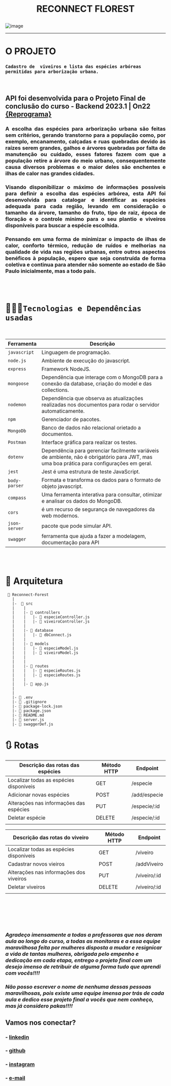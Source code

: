 
# <p align="center"><b> **RECONNECT FLOREST** </b>  <p>

![image](https://media.giphy.com/media/UT4mI09fArkgfiRhJl/giphy.gif)


---


# O PROJETO 
### `Cadastro de  viveiros e lista das espécies arbóreas permitidas para arborização urbana.`
<br>

## API foi desenvolvida para o Projeto Final de conclusão do curso - Backend 2023.1 | On22 [{Reprograma}](https://reprograma.com.br/)

### <p align="justify">  A escolha das espécies para arborização urbana são feitas sem critérios, gerando transtorno para a população como, por exemplo, encanamento, calçadas e ruas quebradas devido às raízes serem grandes, galhos e árvores quebradas por falta de manutenção ou cuidado, esses fatores fazem com que a população retire a árvore do meio urbano, consequentemente causa diversos problemas e o maior deles são enchentes e ilhas de calor nas grandes cidades. 

### <p align="justify">   Visando disponibilizar o máximo de informações possíveis para definir a escolha das espécies arbórea, esta API foi desenvolvida para catalogar e identificar as espécies adequada para cada região, levando em consideração o tamanho da árvore, tamanho do fruto, tipo de raiz, época de floração e o controle mínimo para o seu plantio e viveiros disponíveis para buscar a espécie escolhida.

### <p align="justify">  Pensando em uma forma de minimizar o impacto de ilhas de calor, conforto térmico, redução de ruídos e melhorias na qualidade de vida nas regiões urbanas, entre outros aspectos benéficos à população, espero que seja construída de forma coletiva e continua para atender não somente ao estado de São Paulo inicialmente, mas a todo país. 

 
<br><br>

# 👩🏾‍🔧`Tecnologias e Dependências usadas`

<br>

| Ferramenta | Descrição |
| --- | --- |
| `javascript` | Linguagem de programação. |
| `node.js`    | Ambiente de execução do javascript.|
| `express`    | Framework NodeJS. |
| `mongoose`   | Dependência que interage com o MongoDB para a conexão da database, criação do model e das collections.|
| `nodemon`    | Dependência que observa as atualizações realizadas nos documentos para rodar o servidor automaticamente.|
| `npm`        | Gerenciador de pacotes.|
| `MongoDb`    | Banco de dados não relacional orietado a documentos.|
| `Postman` | Interface gráfica para realizar os testes.||
| `dotenv`| Dependência  para gerenciar facilmente variáveis de ambiente, não é obrigatório para JWT, mas uma boa prática para configurações em geral.|
| `jest`| Jest é uma estrutura de teste JavaScript.|
| `body-parser`| Formata e transforma os dados para o formato de objeto javascript.|
| `compass`| Uma ferramenta interativa para consultar, otimizar e analisar os dados do MongoDB.|
| `cors`| é um recurso de segurança de navegadores da web modernos.|
| `json-server`| pacote que pode simular API.|
| `swagger`| ferramenta que  ajuda a fazer a modelagem, documentação para API|
<br />


<br />


# 📁 Arquitetura 


```
 📁 Reconnect-Forest
   |
   |-  📁 src
   |    |
   |    |- 📁 controllers
   |    |   |- 📄 especieController.js
   |    |   |- 📄 viveiroController.js
   |    |
   |    |- 📁 database
   |    |   |- 📄 dbConnect.js
   |    |     
   |    |- 📁 models
   |    |   |- 📄 especieModel.js
   |    |   |- 📄 viveiroModel.js 
   |    |   
   |    |
   |    |- 📁 routes
   |    |   |- 📄 especieRoutes.js
   |    |   |- 📄 especieRoutes.js
   |    |
   |    |- 📄 app.js 
   |        
   |
   |- 📄 .env
   |- 📄 .gitignore
   |- 📄 package-lock.json
   |- 📄 package.json
   |- 📄 README.md
   |- 📄 server.js
   |- 📄 swaggerDef.js  

```

# 🔃 Rotas 


| Descrição das rotas das espécies           |Método HTTP | Endpoint        |
|----------------------------------------------|--------|-------------------|
| Localizar todas as espécies disponiveis      | GET    | /especie          |
| Adicionar novas espécies                     | POST   | /add/especie      |
| Alterações nas informações das espécies      | PUT    | /especie/:id      |
| Deletar espécie                              | DELETE | /especie/:id      |
|                                              |        |                   | 


                                                 
| Descrição das rotas do viveiro             |Método HTTP | Endpoint        |
|----------------------------------------------|--------|-------------------|
| Localizar todas as espécies disponiveis      | GET    | /viveiro          |
| Cadastrar novos vieiros                      | POST   | /addViveiro       |
| Alterações nas informações dos viveiros      | PUT    | /viveiro/:id      |
| Deletar viveiros                             | DELETE | /viveiro/:id      |
|                                              |        |                   | 




<br />
<br />


## 
<br />

### _Agradeço imensamente a todas a professoras que nos deram aula ao longo do curso, a todas as monitoras e a essa equipe maravilhosa feita por mulheres disposta a mudar e resignicar a vida de tantas mulheres, obrigada pelo empenho e dedicação em cada etapa, entrego o projeto final com um desejo imenso de retribuir de alguma forma tudo que aprendi com vocês!!!!_
### _Não posso escrever o nome de nenhuma dessas pessoas maravilhosas, pois existe uma equipe imensa por trás de cada aula e dedico esse projeto final a vocês que nem conheço, mas já considero pakas!!!!_



## Vamos nos conectar?
### - [linkedin](www.linkedin.com/in/aglayrbeatriz)
### - [github](https://github.com/aglayr)
### - [instagram](https://www.instagram.com/beatrix_aglayr/) 
### - [e-mail](aglayr@alunos.utfpr.edu.br)

<br>
